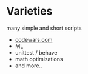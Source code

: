 # Varieties
 many simple and short scripts
 - [codewars.com](https://www.codewars.com/)
 - ML
 - unittest / behave
 - math optimizations
 - and more..